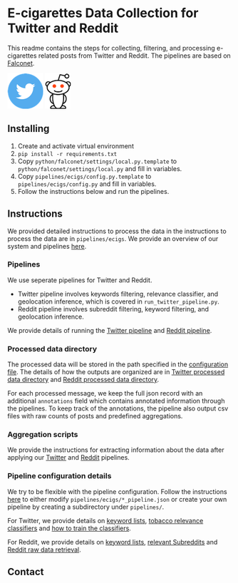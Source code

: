# E-cigarettes Data Collection for Twitter and Reddit
This readme contains the steps for collecting, filtering, and processing e-cigarettes related posts from Twitter and Reddit.
The pipelines are based on [Falconet](README.Falconet.MD).

![Twitter](figures/twitter.png) ![Reddit](figures/reddit.png)

## Installing

 1.  Create and activate virtual environment
 2.  `pip install -r requirements.txt`
 3.  Copy `python/falconet/settings/local.py.template` to `python/falconet/settings/local.py` and fill in variables.
 4.  Copy `pipelines/ecigs/config.py.template` to `pipelines/ecigs/config.py` and fill in variables.
 5.  Follow the instructions below and run the pipelines.


## Instructions
We provided detailed instructions to process the data in the instructions to process the data are in `pipelines/ecigs`.
We provide an overview of our system and pipelines [here](README.Falconet.MD#system-overview).

### Pipelines
We use seperate pipelines for Twitter and Reddit.

- Twitter pipeline involves keywords filtering, relevance classifier, and geolocation inference, which is covered in `run_twitter_pipeline.py`.
- Reddit pipeline involves subreddit filtering, keyword filtering, and geolocation inference.

We provide details of running the [Twitter pipeline](pipelines/ecigs/README.MD#Twitter) and [Reddit pipeline](pipelines/ecigs/README.MD#Reddit).

### Processed data directory
The processed data will be stored in the path specified in the [configuration file](pipelines/ecigs/config.py). 
The details of how the outputs are organized are in [Twitter processed data directory](pipelines/ecigs/README.MD#twitter-processed-data-directory) and
[Reddit processed data directory](pipelines/ecigs/README.MD#reddit-processed-data-directory).

For each processed message, we keep the full json record with an additional `annotations` field which contains annotated information through the pipelines.
To keep track of the annotations, the pipeline also output csv files with raw counts of posts and predefined aggregations.


### Aggregation scripts
We provide the instructions for extracting information about the data after applying our [Twitter](pipelines/ecigs/README.MD#twitter-aggregation-scripts) and
[Reddit](pipelines/ecigs/README.MD#reddit-aggregation-scripts) pipelines.

### Pipeline configuration details
We try to be flexible with the pipeline configuration. 
Follow the instructions [here](README.Falconet.MD#creating-a-new-pipeline) to either modify `pipelines/ecigs/*_pipeline.json` or 
create your own pipeline by creating a subdirectory under `pipelines/`.

For Twitter, we provide details on [keyword lists](pipelines/ecigs/README.MD#twitter-keywords-lists),
[tobacco relevance classifiers](pipelines/ecigs/README.MD#different-relevance-classifier-threshold) and 
[how to train the classifiers](pipelines/ecigs/README.MD#training-relevance-classifier).

For Reddit, we provide details on [keyword lists](pipelines/ecigs/README.MD#reddit-keywords-list), 
[relevant Subreddits](pipelines/ecigs/README.MD#subreddits-list) and 
[Reddit raw data retrieval](pipelines/ecigs/README.MD#retrieving-reddit-raw-data).


## Contact
